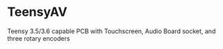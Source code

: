 # TeensyAV
Teensy 3.5/3.6 capable PCB with Touchscreen, Audio Board socket, and three rotary encoders 
